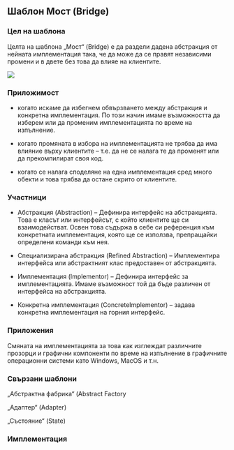 ## Шаблон Мост (Bridge) ##

### Цел на шаблона ###

Целта на шаблона „Мост“ (Bridge) е да раздели дадена абстракция от нейната имплементация така, че да може да се правят независими промени и в двете без това да влияе на клиентите.

![](https://github.com/vesheff/Telerik/blob/master/08.High%20Quality%20Code/16.StructuralPatterns/img/bridge.jpg)

### Приложимост ###

- когато искаме да избегнем обвързването между абстракция и конкретна имплементация. По този начин имаме възможността да изберем или да променим имплементацията по време на изпълнение.

- когато промяната в избора на имплементацията не трябва да има влияние върху клиентите – т.е. да не се налага те да променят или да прекомпилират своя код.

- когато се налага споделяне на една имплементация сред много обекти и това трябва да остане скрито от клиентите.

### Участници ###

- Абстракция (Abstraction) – Дефинира интерфейс на абстракцията. Това е класът или интерфейсът, с който клиентите ще си взаимодействат. Освен това съдържа в себе си референция към конкретната имплементация, която ще се използва, препращайки определени команди към нея.

- Специализирана абстракция (Refined Abstraction) – Имплементира интерфейса или абстрактният клас предоставен от абстракцията. 

-  Имплементация (Implementor) – Дефинира интерфейс за имплементацията. Имаме възможност той да бъде различен от интерфейса на абстракцията.

- Конкретна имплементация (ConcreteImplementor) – задава конкретна имплементация на горния интерфейс. 


### Приложения ###
Смяната на имплементацията за това как изглеждат различните прозорци и графични компоненти по време на изпълнение в графичните операционни системи като Windows, MacOS и т.н. 

### Свързани шаблони ###
„Абстрактна фабрика“ (Abstract Factory

„Адаптер“ (Adapter) 

„Състояние“ (State) 

### Имплементация ###

```c#
    
```
